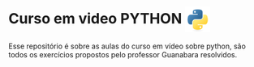 # Curso em video PYTHON <img align="center" alt="Rafa-Python" height="50" width="50" src="https://raw.githubusercontent.com/devicons/devicon/master/icons/python/python-original.svg"> </div>
Esse repositório é sobre as aulas do curso em vídeo sobre python, são todos os exercícios propostos pelo professor Guanabara resolvidos. 

